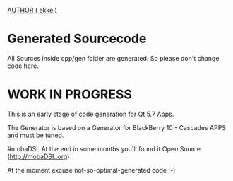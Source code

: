 [AUTHOR ( ekke )](AUTHOR.md)

# Generated Sourcecode
All Sources inside cpp/gen folder are generated. So please don't change code here.

# WORK IN PROGRESS
This is an early stage of code generation for Qt 5.7 Apps.

The Generator is based on a Generator for BlackBerry 10 - Cascades APPS and must be tuned.

#mobaDSL
At the end in some months you'll found it Open Source (http://mobaDSL.org)

At the moment excuse not-so-optimal-generated code ;-)
